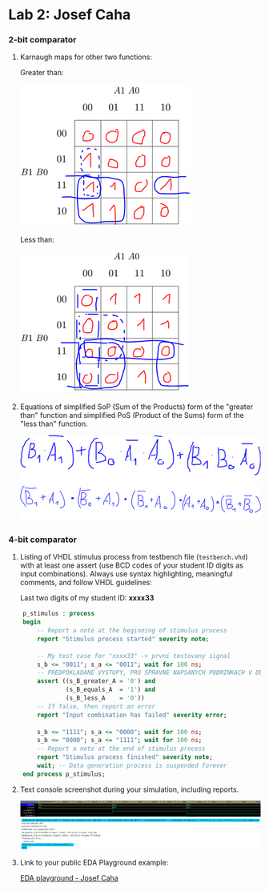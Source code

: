 # Lab 2: Josef Caha

### 2-bit comparator

1. Karnaugh maps for other two functions:

   Greater than:

   ![K-maps-greater](https://github.com/JosefCaha/digital-electronics-1/blob/main/02-logic/greater.png)

   Less than:

   ![K-maps-lesser](https://github.com/JosefCaha/digital-electronics-1/blob/main/02-logic/lesser_simp.png)

2. Equations of simplified SoP (Sum of the Products) form of the "greater than" function and simplified PoS (Product of the Sums) form of the "less than" function.

   ![SoP](https://github.com/JosefCaha/digital-electronics-1/blob/main/02-logic/g_SoP.png)
   ![PoS](https://github.com/JosefCaha/digital-electronics-1/blob/main/02-logic/l_PoS.png)

### 4-bit comparator

1. Listing of VHDL stimulus process from testbench file (`testbench.vhd`) with at least one assert (use BCD codes of your student ID digits as input combinations). Always use syntax highlighting, meaningful comments, and follow VHDL guidelines:

   Last two digits of my student ID: **xxxx33**

```vhdl
    p_stimulus : process
    begin
        -- Report a note at the beginning of stimulus process
        report "Stimulus process started" severity note;

        -- My test case for "xxxx33" -> prvni testovany signal
        s_b <= "0011"; s_a <= "0011"; wait for 100 ns;
        -- PREDPOKLADANE VYSTUPY, PRO SPRAVNE NAPSANYCH PODMINKACH V DESIGNU
        assert ((s_B_greater_A = '0') and
                (s_B_equals_A  = '1') and
                (s_B_less_A    = '0'))
        -- If false, then report an error
        report "Input combination has failed" severity error;
        
        s_b <= "1111"; s_a <= "0000"; wait for 100 ns;
        s_b <= "0000"; s_a <= "1111"; wait for 100 ns;
        -- Report a note at the end of stimulus process
        report "Stimulus process finished" severity note;
        wait; -- Data generation process is suspended forever
    end process p_stimulus;
```

2. Text console screenshot during your simulation, including reports.

   ![signals-4-bit](https://github.com/JosefCaha/digital-electronics-1/blob/main/02-logic/testbench_4-bit.PNG)
   ![report-4-bit](https://github.com/JosefCaha/digital-electronics-1/blob/main/02-logic/report_4-bit.PNG)
   

3. Link to your public EDA Playground example:

   [EDA playground - Josef Caha](https://www.edaplayground.com/x/hkYW)
